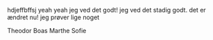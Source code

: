 hdjeffbffsj yeah yeah jeg ved det godt!
jeg ved det stadig godt.
det er ændret nu!
jeg prøver lige noget


Theodor Boas
Marthe Sofie